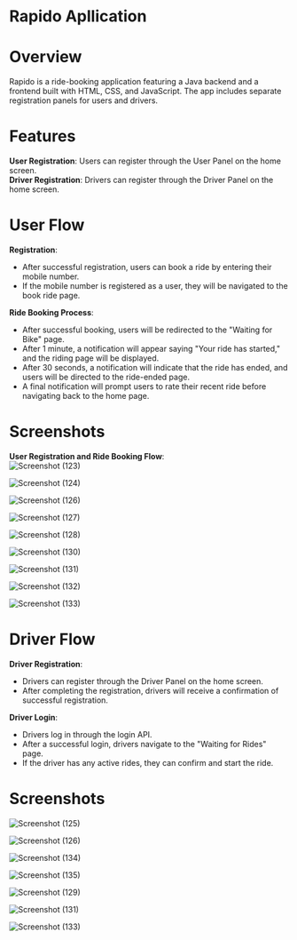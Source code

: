 # Rapido Apllication
# Overview
Rapido is a ride-booking application featuring a Java backend and a frontend built with HTML, CSS, and JavaScript. The app includes separate registration panels for users and drivers.

# Features
**User Registration**: Users can register through the User Panel on the home screen.<br>
**Driver Registration**: Drivers can register through the Driver Panel on the home screen.
# User Flow
**Registration**:

+ After successful registration, users can book a ride by entering their mobile number.<br>
+ If the mobile number is registered as a user, they will be navigated to the book ride page.<br>
        

**Ride Booking Process**:

+ After successful booking, users will be redirected to the "Waiting for Bike" page.<br>
+ After 1 minute, a notification will appear saying "Your ride has started," and the riding page will be displayed.<br>
+ After 30 seconds, a notification will indicate that the ride has ended, and users will be directed to the ride-ended page.<br>
+ A final notification will prompt users to rate their recent ride before navigating back to the home page.<br>

# Screenshots
**User Registration and Ride Booking Flow**: <br>
![Screenshot (123)](https://github.com/user-attachments/assets/dc603226-c647-40b7-8b88-165484f8a4d1)

![Screenshot (124)](https://github.com/user-attachments/assets/20f2b5c3-e2b5-40f6-891f-d625be1e6478)

![Screenshot (126)](https://github.com/user-attachments/assets/8e13075b-10b6-4ac9-a272-00936ddac540)

![Screenshot (127)](https://github.com/user-attachments/assets/bce5dc2b-ce04-4380-ab81-8fa893eeaf1b)

![Screenshot (128)](https://github.com/user-attachments/assets/a4d28360-57d2-427d-98e0-d0f6f041c282)

![Screenshot (130)](https://github.com/user-attachments/assets/3d195963-129c-4c4c-a24a-3e4dc4e2f51e)

![Screenshot (131)](https://github.com/user-attachments/assets/7d721e4f-b194-4453-baee-c3ac40c1e3ba)

![Screenshot (132)](https://github.com/user-attachments/assets/9c18d1ca-cb27-4236-a4e0-f9b72fcff4c8)

![Screenshot (133)](https://github.com/user-attachments/assets/1d34f9b7-be46-449c-9032-6719b8b104ed)

# Driver Flow
**Driver Registration**:

+ Drivers can register through the Driver Panel on the home screen.<br>
+ After completing the registration, drivers will receive a confirmation of successful registration.<br>


**Driver Login**:

+ Drivers log in through the login API.<br>
+ After a successful login, drivers navigate to the "Waiting for Rides" page.<br>
+ If the driver has any active rides, they can confirm and start the ride.<br>

# Screenshots
![Screenshot (125)](https://github.com/user-attachments/assets/36c1eb70-cf96-479d-bef7-f0c22a128ec0)

![Screenshot (126)](https://github.com/user-attachments/assets/f2810a53-a64f-4835-aae0-0a77a587e756)

![Screenshot (134)](https://github.com/user-attachments/assets/81028d14-6b4b-4269-ba60-c3c2517a390e)

![Screenshot (135)](https://github.com/user-attachments/assets/6aa49788-18bd-4844-a4c6-f28c12e72ad1)

![Screenshot (129)](https://github.com/user-attachments/assets/0483795b-afa2-43ac-aca0-26144040875b)

![Screenshot (131)](https://github.com/user-attachments/assets/eac38954-bb37-4a63-890a-eb42f00e9f93)

![Screenshot (133)](https://github.com/user-attachments/assets/53832f04-d0f8-4276-b923-43ca791bb50f)
